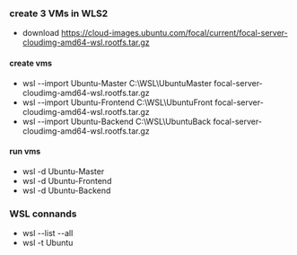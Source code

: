 ### create 3 VMs in WLS2


- download https://cloud-images.ubuntu.com/focal/current/focal-server-cloudimg-amd64-wsl.rootfs.tar.gz

#### create vms
- wsl --import Ubuntu-Master C:\WSL\UbuntuMaster focal-server-cloudimg-amd64-wsl.rootfs.tar.gz
- wsl --import Ubuntu-Frontend C:\WSL\UbuntuFront focal-server-cloudimg-amd64-wsl.rootfs.tar.gz
- wsl --import Ubuntu-Backend C:\WSL\UbuntuBack focal-server-cloudimg-amd64-wsl.rootfs.tar.gz

#### run vms
- wsl -d Ubuntu-Master
- wsl -d Ubuntu-Frontend
- wsl -d Ubuntu-Backend


### WSL connands
- wsl --list --all
- wsl -t Ubuntu